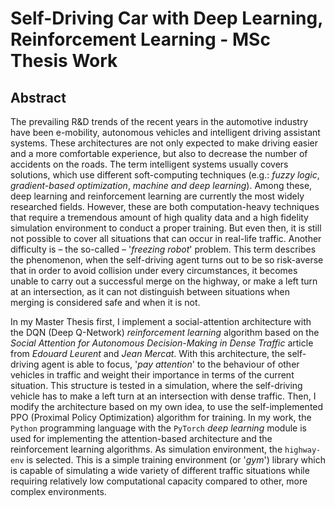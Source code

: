 # Self-Driving Car with Deep Learning, Reinforcement Learning - MSc Thesis Work
## Abstract

The prevailing R&D trends of the recent years in the automotive industry have
been e-mobility, autonomous vehicles and intelligent driving assistant systems. These
architectures are not only expected to make driving easier and a more comfortable
experience, but also to decrease the number of accidents on the roads. The term intelligent
systems usually covers solutions, which use different soft-computing techniques (e.g.:
*fuzzy logic*, *gradient-based optimization*, *machine and deep learning*). Among these, deep
learning and reinforcement learning are currently the most widely researched fields.
However, these are both computation-heavy techniques that require a tremendous amount
of high quality data and a high fidelity simulation environment to conduct a proper
training. But even then, it is still not possible to cover all situations that can occur in real-life traffic. Another difficulty is – the so-called – '*freezing robot*' problem. This term
describes the phenomenon, when the self-driving agent turns out to be so risk-averse that
in order to avoid collision under every circumstances, it becomes unable to carry out a
successful merge on the highway, or make a left turn at an intersection, as it can not
distinguish between situations when merging is considered safe and when it is not.

In my Master Thesis first, I implement a social-attention architecture with the DQN (Deep Q-Network)
*reinforcement learning* algorithm based on the *Social Attention for Autonomous Decision-Making in Dense Traffic*
article from *Edouard Leurent* and *Jean Mercat*. With
this architecture, the self-driving agent is able to focus, '*pay attention*' to the behaviour
of other vehicles in traffic and weight their importance in terms of the current situation.
This structure is tested in a simulation, where the self-driving vehicle has to make a left
turn at an intersection with dense traffic. Then, I modify the architecture based on my
own idea, to use the self-implemented PPO (Proximal Policy Optimization) algorithm for training. In my work, the `Python`
programming language with the `PyTorch` *deep learning* module is used for implementing
the attention-based architecture and the reinforcement learning algorithms. As simulation
environment, the `highway-env` is selected. This is a simple training environment (or
'*gym*') library which is capable of simulating a wide variety of different traffic situations
while requiring relatively low computational capacity compared to other, more complex
environments.
